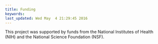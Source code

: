 ```yaml
---
title: Funding
keywords: 
last_updated: Wed May  4 21:29:45 2016
---
```


This project was supported by funds from the National Institutes of
Health (NIH) and the National Science Foundation (NSF).

